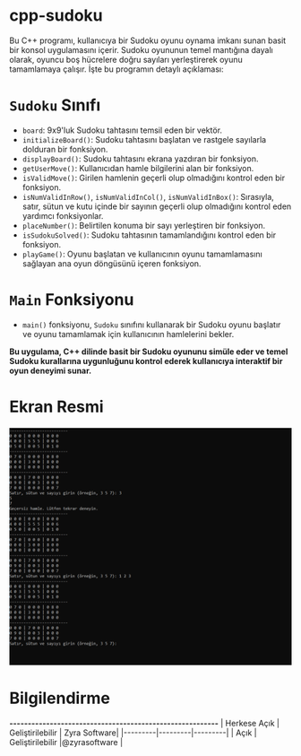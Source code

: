 # cpp-sudoku

Bu C++ programı, kullanıcıya bir Sudoku oyunu oynama imkanı sunan basit bir konsol uygulamasını içerir. Sudoku oyununun temel mantığına dayalı olarak, oyuncu boş hücrelere doğru sayıları yerleştirerek oyunu tamamlamaya çalışır. İşte bu programın detaylı açıklaması:

# `Sudoku` Sınıfı
- `board`: 9x9'luk Sudoku tahtasını temsil eden bir vektör.
- `initializeBoard()`: Sudoku tahtasını başlatan ve rastgele sayılarla dolduran bir fonksiyon.
- `displayBoard()`: Sudoku tahtasını ekrana yazdıran bir fonksiyon.
- `getUserMove()`: Kullanıcıdan hamle bilgilerini alan bir fonksiyon.
- `isValidMove()`: Girilen hamlenin geçerli olup olmadığını kontrol eden bir fonksiyon.
- `isNumValidInRow()`, `isNumValidInCol()`, `isNumValidInBox()`: Sırasıyla, satır, sütun ve kutu içinde bir sayının geçerli olup olmadığını kontrol eden yardımcı fonksiyonlar.
- `placeNumber()`: Belirtilen konuma bir sayı yerleştiren bir fonksiyon.
- `isSudokuSolved()`: Sudoku tahtasının tamamlandığını kontrol eden bir fonksiyon.
- `playGame()`: Oyunu başlatan ve kullanıcının oyunu tamamlamasını sağlayan ana oyun döngüsünü içeren fonksiyon.



# `Main` Fonksiyonu
- `main()` fonksiyonu, `Sudoku` sınıfını kullanarak bir Sudoku oyunu başlatır ve oyunu tamamlamak için kullanıcının hamlelerini bekler.

**Bu uygulama, C++ dilinde basit bir Sudoku oyununu simüle eder ve temel Sudoku kurallarına uygunluğunu kontrol ederek kullanıcıya interaktif bir oyun deneyimi sunar.**

# Ekran Resmi
![zyrasoftware](kodde5.PNG)

# Bilgilendirme
**---------------------------------------------------------**
| Herkese Açık | Geliştirilebilir | Zyra Software|
|---------|---------|---------|
| Açık | Geliştirilebilir |@zyrasoftware |
